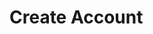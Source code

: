 # Create Account

<api-endpoint openapi-path="../../Writerside/openapi.yaml" method="POST" endpoint="/api/v1/accounts"/>
